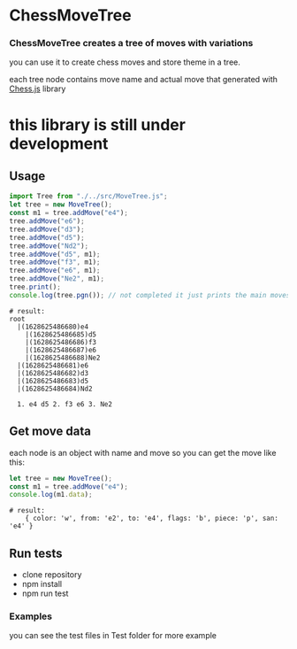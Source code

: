 # ChessMoveTree

### ChessMoveTree creates a tree of moves with variations

you can use it to create chess moves and store theme in a tree.

each tree node contains move name and actual move that generated with [Chess.js](https://github.com/jhlywa/chess.js/blob/master/README.md) library

# this library is still under development

## Usage

```javascript
import Tree from "./../src/MoveTree.js";
let tree = new MoveTree();
const m1 = tree.addMove("e4");
tree.addMove("e6");
tree.addMove("d3");
tree.addMove("d5");
tree.addMove("Nd2");
tree.addMove("d5", m1);
tree.addMove("f3", m1);
tree.addMove("e6", m1);
tree.addMove("Ne2", m1);
tree.print();
console.log(tree.pgn()); // not completed it just prints the main moves
```

```
# result:
root
  |(1628625486680)e4
    |(1628625486685)d5
    |(1628625486686)f3
    |(1628625486687)e6
    |(1628625486688)Ne2
  |(1628625486681)e6
  |(1628625486682)d3
  |(1628625486683)d5
  |(1628625486684)Nd2

  1. e4 d5 2. f3 e6 3. Ne2
```

## Get move data

each node is an object with name and move so you can get the move like this:

```javascript
let tree = new MoveTree();
const m1 = tree.addMove("e4");
console.log(m1.data);
```

```
# result:
    { color: 'w', from: 'e2', to: 'e4', flags: 'b', piece: 'p', san: 'e4' }

```

## Run tests

- clone repository
- npm install
- npm run test

### Examples

you can see the test files in Test folder for more example
